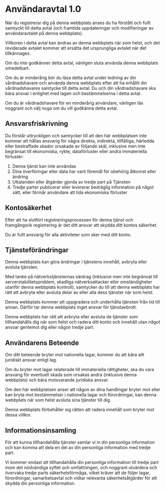 # Användaravtal 1.0

När du registrerar dig på denna webbplats anses du ha förstått och fullt samtyckt till detta avtal (och framtida uppdateringar och modifieringar av användaravtalet på denna webbplats).

Villkoren i detta avtal kan ändras av denna webbplats när som helst, och det reviderade avtalet kommer att ersätta det ursprungliga avtalet när det tillkännages.

Om du inte godkänner detta avtal, vänligen sluta använda denna webbplats omedelbart.

Om du är minderårig bör du läsa detta avtal under ledning av din vårdnadshavare och använda denna webbplats efter att ha erhållit din vårdnadshavares samtycke till detta avtal. Du och din vårdnadshavare ska bära ansvar i enlighet med lagen och bestämmelserna i detta avtal.

Om du är vårdnadshavare för en minderårig användare, vänligen läs noggrant och välj noga om du vill godkänna detta avtal.

## Ansvarsfriskrivning

Du förstår uttryckligen och samtycker till att den här webbplatsen inte kommer att hållas ansvarig för några direkta, indirekta, tillfälliga, härledda eller bestraffade skador orsakade av följande skäl, inklusive men inte begränsat till ekonomiska, rykte, dataförluster eller andra immateriella förluster:

1. Denna tjänst kan inte användas
1. Dina överföringar eller data har varit föremål för obehörig åtkomst eller ändring
1. Uttalanden eller åtgärder gjorda av tredje part på Tjänsten
1. Tredje parter publicerar eller levererar bedräglig information på något sätt, eller förmår användare att lida ekonomiska förluster

## Kontosäkerhet

Efter att ha slutfört registreringsprocessen för denna tjänst och framgångsrik registrering är det ditt ansvar att skydda ditt kontos säkerhet.

Du är fullt ansvarig för alla aktiviteter som sker med ditt konto.

## Tjänsteförändringar

Denna webbplats kan göra ändringar i tjänstens innehåll, avbryta eller avsluta tjänsten.

Med tanke på nätverkstjänsternas särdrag (inklusive men inte begränsat till serverstabilitetsproblem, skadliga nätverksattacker eller omständigheter utanför denna webbplats kontroll), samtycker du till att denna webbplats har rätt att avbryta eller avsluta delar av eller alla dess tjänster när som helst.

Denna webbplats kommer att uppgradera och underhålla tjänsten från tid till annan. Därför tar denna webbplats inget ansvar för tjänstavbrott.

Denna webbplats har rätt att avbryta eller avsluta de tjänster som tillhandahålls dig när som helst och radera ditt konto och innehåll utan något ansvar gentemot dig eller någon tredje part.

## Användarens Beteende

Om ditt beteende bryter mot nationella lagar, kommer du att bära allt juridiskt ansvar enligt lag.

Om du bryter mot lagar relaterade till immateriella rättigheter, ska du vara ansvarig för eventuell skada som orsakas andra (inklusive denna webbplats) och bära motsvarande juridiska ansvar.

Om den här webbplatsen anser att någon av dina handlingar bryter mot eller kan bryta mot bestämmelser i nationella lagar och förordningar, kan denna webbplats när som helst avsluta sina tjänster till dig.

Denna webbplats förbehåller sig rätten att radera innehåll som bryter mot dessa villkor.

## Informationsinsamling

För att kunna tillhandahålla tjänster samlar vi in din personliga information och kan komma att dela en del av din personliga information med tredje part.

Vi kommer endast att tillhandahålla din personliga information till tredje part inom det nödvändiga syftet och omfattningen, och noggrant utvärdera och övervaka tredje parts säkerhetsförmåga, vilket kräver att de följer lagar, förordningar, samarbetsavtal och vidtar relevanta säkerhetsåtgärder för att skydda din personliga information.